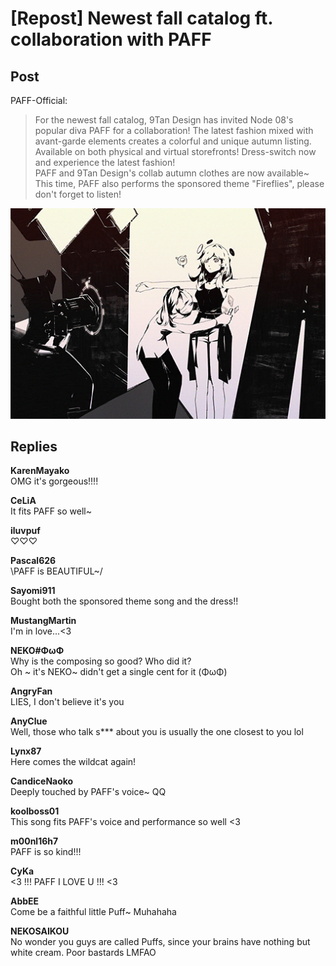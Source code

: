 # [Repost] Newest fall catalog ft. collaboration with PAFF
## Post
PAFF-Official:<br>
> For the newest fall catalog, 9Tan Design has invited Node 08's popular diva PAFF for a collaboration! The latest fashion mixed with avant-garde elements creates a colorful and unique autumn listing. <br>
> Available on both physical and virtual storefronts! Dress-switch now and experience the latest fashion!<br>
PAFF and 9Tan Design's collab autumn clothes are now available~ This time, PAFF also performs the sponsored theme "Fireflies", please don't forget to listen!

![p0901.png](./attachments/p0901.png)
## Replies
**KarenMayako**<br>
OMG it's gorgeous!!!!

**CeLiA**<br>
It fits PAFF so well~

**iluvpuf**<br>
♡♡♡

**Pascal626**<br>
\\PAFF is BEAUTIFUL~/

**Sayomi911**<br>
Bought both the sponsored theme song and the dress!!

**MustangMartin**<br>
I'm in love...<3

**NEKO#ΦωΦ**<br>
Why is the composing so good? Who did it?<br>
Oh ~ it's NEKO~ didn't get a single cent for it (ΦωΦ)

**AngryFan**<br>
LIES, I don't believe it's you

**AnyClue**<br>
Well, those who talk s\*\*\* about you is usually the one closest to you lol 

**Lynx87**<br>
Here comes the wildcat again!

**CandiceNaoko**<br>
Deeply touched by PAFF's voice~ QQ

**koolboss01**<br>
This song fits PAFF's voice and performance so well <3

**m00nl16h7**<br>
PAFF is so kind!!!

**CyKa**<br>
<3 !!! PAFF I LOVE U !!! <3

**AbbEE**<br>
Come be a faithful little Puff~ Muhahaha

**NEKOSAIKOU**<br>
No wonder you guys are called Puffs, since your brains have nothing but white cream. Poor bastards LMFAO

